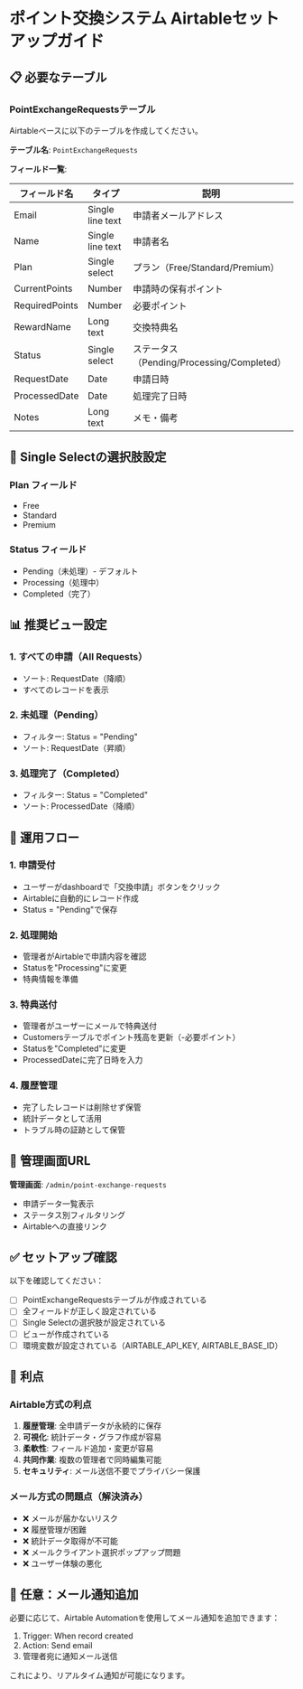 # ポイント交換システム Airtableセットアップガイド

## 📋 必要なテーブル

### PointExchangeRequestsテーブル

Airtableベースに以下のテーブルを作成してください。

**テーブル名**: `PointExchangeRequests`

**フィールド一覧**:

| フィールド名 | タイプ | 説明 |
|------------|-------|------|
| Email | Single line text | 申請者メールアドレス |
| Name | Single line text | 申請者名 |
| Plan | Single select | プラン（Free/Standard/Premium） |
| CurrentPoints | Number | 申請時の保有ポイント |
| RequiredPoints | Number | 必要ポイント |
| RewardName | Long text | 交換特典名 |
| Status | Single select | ステータス（Pending/Processing/Completed） |
| RequestDate | Date | 申請日時 |
| ProcessedDate | Date | 処理完了日時 |
| Notes | Long text | メモ・備考 |

## 🔧 Single Selectの選択肢設定

### Plan フィールド
- Free
- Standard
- Premium

### Status フィールド
- Pending（未処理）- デフォルト
- Processing（処理中）
- Completed（完了）

## 📊 推奨ビュー設定

### 1. すべての申請（All Requests）
- ソート: RequestDate（降順）
- すべてのレコードを表示

### 2. 未処理（Pending）
- フィルター: Status = "Pending"
- ソート: RequestDate（昇順）

### 3. 処理完了（Completed）
- フィルター: Status = "Completed"
- ソート: ProcessedDate（降順）

## 🚀 運用フロー

### 1. 申請受付
- ユーザーがdashboardで「交換申請」ボタンをクリック
- Airtableに自動的にレコード作成
- Status = "Pending"で保存

### 2. 処理開始
- 管理者がAirtableで申請内容を確認
- Statusを"Processing"に変更
- 特典情報を準備

### 3. 特典送付
- 管理者がユーザーにメールで特典送付
- Customersテーブルでポイント残高を更新（-必要ポイント）
- Statusを"Completed"に変更
- ProcessedDateに完了日時を入力

### 4. 履歴管理
- 完了したレコードは削除せず保管
- 統計データとして活用
- トラブル時の証跡として保管

## 🔗 管理画面URL

**管理画面**: `/admin/point-exchange-requests`

- 申請データ一覧表示
- ステータス別フィルタリング
- Airtableへの直接リンク

## ✅ セットアップ確認

以下を確認してください：

- [ ] PointExchangeRequestsテーブルが作成されている
- [ ] 全フィールドが正しく設定されている
- [ ] Single Selectの選択肢が設定されている
- [ ] ビューが作成されている
- [ ] 環境変数が設定されている（AIRTABLE_API_KEY, AIRTABLE_BASE_ID）

## 🎯 利点

### Airtable方式の利点
1. **履歴管理**: 全申請データが永続的に保存
2. **可視化**: 統計データ・グラフ作成が容易
3. **柔軟性**: フィールド追加・変更が容易
4. **共同作業**: 複数の管理者で同時編集可能
5. **セキュリティ**: メール送信不要でプライバシー保護

### メール方式の問題点（解決済み）
- ❌ メールが届かないリスク
- ❌ 履歴管理が困難
- ❌ 統計データ取得が不可能
- ❌ メールクライアント選択ポップアップ問題
- ❌ ユーザー体験の悪化

## 📧 任意：メール通知追加

必要に応じて、Airtable Automationを使用してメール通知を追加できます：

1. Trigger: When record created
2. Action: Send email
3. 管理者宛に通知メール送信

これにより、リアルタイム通知が可能になります。
